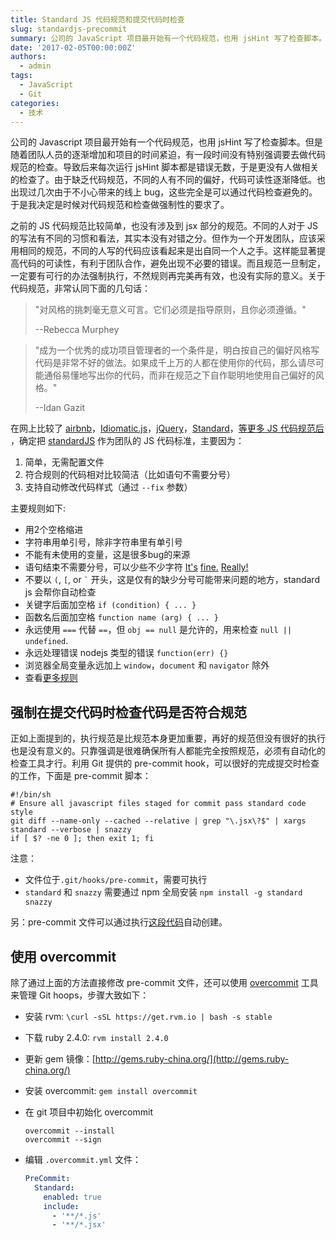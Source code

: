 ```yaml
---
title: Standard JS 代码规范和提交代码时检查
slug: standardjs-precommit
summary: 公司的 JavaScript 项目最开始有一个代码规范，也用 jsHint 写了检查脚本。但是随着团队人员的逐渐增加和项目的时间紧迫，有一段时间没有特别强调要去做代码规范的检查。
date: '2017-02-05T00:00:00Z'
authors:
  - admin
tags:
  - JavaScript
  - Git
categories:
  - 技术
---
```


公司的 Javascript 项目最开始有一个代码规范，也用 jsHint 写了检查脚本。但是随着团队人员的逐渐增加和项目的时间紧迫，有一段时间没有特别强调要去做代码规范的检查。导致后来每次运行 jsHint 脚本都是错误无数，于是更没有人做相关的检查了。由于缺乏代码规范，不同的人有不同的偏好，代码可读性逐渐降低。也出现过几次由于不小心带来的线上 bug，这些完全是可以通过代码检查避免的。于是我决定是时候对代码规范和检查做强制性的要求了。

之前的 JS 代码规范比较简单，也没有涉及到 jsx 部分的规范。不同的人对于 JS 的写法有不同的习惯和看法，其实本没有对错之分。但作为一个开发团队，应该采用相同的规范，不同的人写的代码应该看起来是出自同一个人之手。这样能显著提高代码的可读性，有利于团队合作，避免出现不必要的错误。而且规范一旦制定，一定要有可行的办法强制执行，不然规则再完美再有效，也没有实际的意义。关于代码规范，非常认同下面的几句话：


> "对风格的挑刺毫无意义可言。它们必须是指导原则，且你必须遵循。"
>
> --Rebecca Murphey


> "成为一个优秀的成功项目管理者的一个条件是，明白按自己的偏好风格写代码是非常不好的做法。如果成千上万的人都在使用你的代码，那么请尽可能通俗易懂地写出你的代码，而非在规范之下自作聪明地使用自己偏好的风格。"
>
> --Idan Gazit

<!-- more -->

在网上比较了 [airbnb](https://github.com/airbnb/javascript)，[Idiomatic.js](https://github.com/rwaldron/idiomatic.js/tree/master/translations/zh_CN)，[jQuery](https://contribute.jquery.org/style-guide/js/)，[Standard](https://github.com/feross/standard)，[等更多 JS 代码规范后](http://noeticforce.com/best-javascript-style-guide-for-maintainable-code) ，确定把 [standardJS](https://github.com/feross/standard) 作为团队的 JS 代码标准，主要因为：

1. 简单，无需配置文件
1. 符合规则的代码相对比较简洁（比如语句不需要分号）
1. 支持自动修改代码样式（通过 `--fix` 参数）

主要规则如下:

- 用2个空格缩进
- 字符串用单引号，除非字符串里有单引号
- 不能有未使用的变量，这是很多bug的来源
- 语句结束不需要分号，可以少些不少字符 [It's][1] [fine.][2] [Really!][3]
- 不要以 `(`, `[`, or `` ` `` 开头，这是仅有的缺少分号可能带来问题的地方，standard js 会帮你自动检查
- 关键字后面加空格 `if (condition) { ... }`
- 函数名后面加空格 `function name (arg) { ... }`
- 永远使用 `===` 代替 `==`，但 `obj == null` 是允许的，用来检查 `null || undefined`.
- 永远处理错误 nodejs 类型的错误 `function(err) {}`
- 浏览器全局变量永远加上 `window`，`document` 和 `navigator` 除外
- 查看[更多规则][5]

[1]: http://blog.izs.me/post/2353458699/an-open-letter-to-javascript-leaders-regarding
[2]: http://inimino.org/~inimino/blog/javascript_semicolons
[3]: https://www.youtube.com/watch?v=gsfbh17Ax9I
[4]: https://github.com/feross/standard/blob/master/RULES.md#semicolons
[5]: https://github.com/feross/standard/blob/master/RULES.md

## 强制在提交代码时检查代码是否符合规范

正如上面提到的，执行规范是比规范本身更加重要，再好的规范但没有很好的执行也是没有意义的。只靠强调是很难确保所有人都能完全按照规范，必须有自动化的检查工具才行。利用 Git 提供的 pre-commit hook，可以很好的完成提交时检查的工作，下面是 pre-commit 脚本：

```shell
#!/bin/sh
# Ensure all javascript files staged for commit pass standard code style
git diff --name-only --cached --relative | grep "\.jsx\?$" | xargs standard --verbose | snazzy
if [ $? -ne 0 ]; then exit 1; fi
```

注意：

 - 文件位于`.git/hooks/pre-commit`，需要可执行
 - `standard` 和 `snazzy` 需要通过 npm 全局安装 `npm install -g standard snazzy`

另：pre-commit 文件可以通过执行[这段代码](https://gist.github.com/yanxi-me/4ac3cc98869bcc5ce3effe9d9005e84e)自动创建。

## 使用 overcommit

除了通过上面的方法直接修改 pre-commit 文件，还可以使用 [overcommit](https://github.com/brigade/overcommit) 工具来管理 Git hoops，步骤大致如下：

- 安装 rvm: `\curl -sSL https://get.rvm.io | bash -s stable`
- 下载 ruby 2.4.0: `rvm install 2.4.0`
- 更新 gem 镜像：[http://gems.ruby-china.org/](http://gems.ruby-china.org/)
- 安装 overcommit: `gem install overcommit`
- 在 git 项目中初始化 overcommit

  ```
  overcommit --install
  overcommit --sign
  ```

- 编辑 `.overcommit.yml` 文件：

  ```yml
  PreCommit:
    Standard:
      enabled: true
      include:
        - '**/*.js'
        - '**/*.jsx'
  ```
